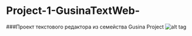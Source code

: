# Project-1-GusinaTextWeb-

###Проект текстового редактора из семейства Gusina Project
![alt tag](http://justclickit.ru/smiles/image/birds/birds%20(29).gif)

